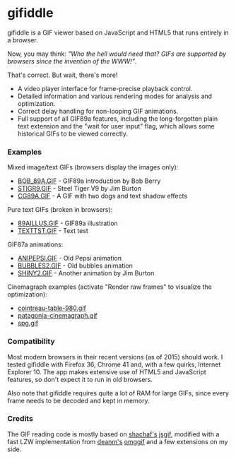 # gifiddle

gifiddle is a GIF viewer based on JavaScript and HTML5 that runs entirely in a browser.

Now, you may think: *"Who the hell would need that? GIFs are supported by browsers since the invention of the WWW!"*.

That's correct. But wait, there's more!

* A video player interface for frame-precise playback control.
* Detailed information and various rendering modes for analysis and optimization.
* Correct delay handling for non-looping GIF animations.
* Full support of all GIF89a features, including the long-forgotten plain text extension and the "wait for user input" flag, which allows some historical GIFs to be viewed correctly.

### Examples

Mixed image/text GIFs (browsers display the images only):

* [BOB_89A.GIF](http://ata4.github.io/gifiddle/#http://cd.textfiles.com/gifsgalore/GIFS/MISC/BOB_89A.GIF) - GIF89a introduction by Bob Berry
* [STIGR9.GIF](http://ata4.github.io/gifiddle/#http://cd.textfiles.com/megarom/megarom1/GIF/STIGR9.GIF) - Steel Tiger V9 by Jim Burton
* [CG89A.GIF](http://ata4.github.io/gifiddle/#http://cd.textfiles.com/megarom/megarom1/GIF/CG89A.GIF) - A GIF with two dogs and text shadow effects

Pure text GIFs (broken in browsers):

* [89AILLUS.GIF](http://ata4.github.io/gifiddle/#http://cd.textfiles.com/megarom/megarom1/GIF/89AILLUS.GIF) - GIF89a illustration
* [TEXTTST.GIF](http://ata4.github.io/gifiddle/#http://cd.textfiles.com/megarom/megarom1/GIF/TEXTTST.GIF) - Text test

GIF87a animations:

* [ANIPEPSI.GIF](http://ata4.github.io/gifiddle/#http://cd.textfiles.com/gifsgalore/GIFS/LOGOS/ANIPEPSI.GIF) - Old Pepsi animation
* [BUBBLES2.GIF](http://ata4.github.io/gifiddle/#http://cd.textfiles.com/gifsgalore/GIFS/FOOD/BUBBLES2.GIF) - Old bubbles animation
* [SHINY2.GIF](http://ata4.github.io/gifiddle/#http://cd.textfiles.com/gifsgalore/GIFS/MISC/SHINY2.GIF) - Another animation by Jim Burton

Cinemagraph examples (activate "Render raw frames" to visualize the optimization):

* [cointreau-table-980.gif](http://ata4.github.io/gifiddle/http://static1.squarespace.com/static/51c748abe4b0c275d0aa86bf/56141f2be4b0a4afc2d17505/56141f47e4b050ae7ebb8a20/1444159373902/cointreau-table-980.gif)
* [patagonia-cinemagraph.gif](http://static1.squarespace.com/static/51c748abe4b0c275d0aa86bf/56141631e4b0095d43132f02/5614164ae4b018c0454fd5e0/1444744691618/patagonia-cinemagraph.gif)
* [spg.gif](http://ata4.github.io/gifiddle/#http://static1.squarespace.com/static/51c748abe4b0c275d0aa86bf/56141631e4b0095d43132f02/56143453e4b06dc85b46bf6b/1444744863151/spg.gif)

### Compatibility

Most modern browsers in their recent versions (as of 2015) should work. I tested gifiddle with Firefox 36, Chrome 41 and, with a few quirks, Internet Explorer 10. The app makes extensive use of HTML5 and JavaScript features, so don't expect it to run in old browsers.

Also note that gifiddle requires quite a lot of RAM for large GIFs, since every frame needs to be decoded and kept in memory.

### Credits

The GIF reading code is mostly based on [shachaf's](https://github.com/shachaf) [jsgif](https://github.com/shachaf/jsgif), modified with a fast LZW implementation from [deanm's](https://github.com/deanm) [omggif](https://github.com/deanm/omggif) and a few extensions on my side.